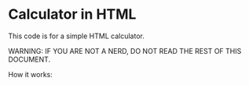 # Calculator in HTML
This code is for a simple HTML calculator.

WARNING: IF YOU ARE NOT A NERD, DO NOT READ THE REST OF THIS DOCUMENT.





How it works:
